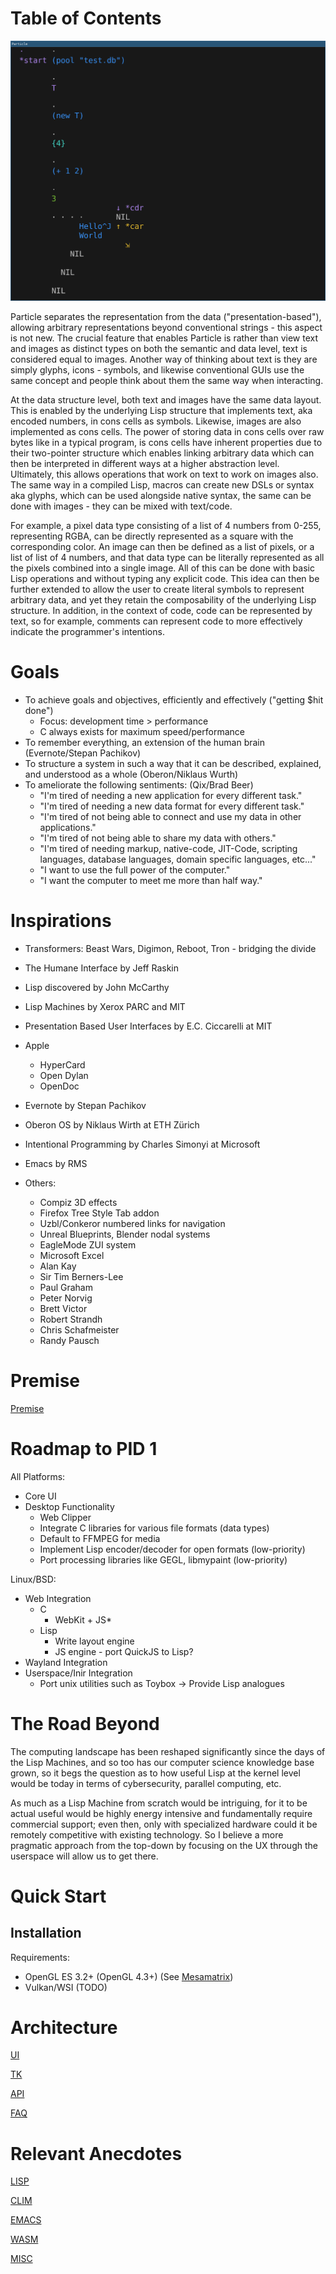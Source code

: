 Table of Contents
=================

![PARTICLE](https://github.com/Seteeri/Particle/blob/master/art/screenshot.png)

Particle separates the representation from the data ("presentation-based"), allowing arbitrary representations beyond conventional strings - this aspect is not new. The crucial feature that enables Particle is rather than view text and images as distinct types on both the semantic and data level, text is considered equal to images. Another way of thinking about text is they are simply glyphs, icons - symbols, and likewise conventional GUIs use the same concept and people think about them the same way when interacting. 

At the data structure level, both text and images have the same data layout. This is enabled by the underlying Lisp structure that implements text, aka encoded numbers, in cons cells as symbols. Likewise, images are also implemented as cons cells. The power of storing data in cons cells over raw bytes like in a typical program, is cons cells have inherent properties due to their two-pointer structure which enables linking arbitrary data which can then be interpreted in different ways at a higher abstraction level. Ultimately, this allows operations that work on text to work on images also. The same way in a compiled Lisp, macros can create new DSLs or syntax aka glyphs, which can be used alongside native syntax, the same can be done with images - they can be mixed with text/code.

For example, a pixel data type consisting of a list of 4 numbers from 0-255, representing RGBA, can be directly represented as a square with the corresponding color. An image can then be defined as a list of pixels, or a list of list of 4 numbers, and that data type can be literally represented as all the pixels combined into a single image. All of this can be done with basic Lisp operations and without typing any explicit code. This idea can then be further extended to allow the user to create literal symbols to represent arbitrary data, and yet they retain the composability of the underlying Lisp structure. In addition, in the context of code, code can be represented by text, so for example, comments can represent code to more effectively indicate the programmer's intentions.

# Goals

* To achieve goals and objectives, efficiently and effectively ("getting $hit done")
  * Focus: development time > performance
  * C always exists for maximum speed/performance
* To remember everything, an extension of the human brain (Evernote/Stepan Pachikov)
* To structure a system in such a way that it can be described, explained, and understood as a whole (Oberon/Niklaus Wurth)
* To ameliorate the following sentiments: (Qix/Brad Beer)
  * "I'm tired of needing a new application for every different task."
  * "I'm tired of needing a new data format for every different task."
  * "I'm tired of not being able to connect and use my data in other applications."
  * "I'm tired of not being able to share my data with others."
  * "I'm tired of needing markup, native-code, JIT-Code, scripting languages, database languages, domain specific languages, etc..."
  * "I want to use the full power of the computer."
  * "I want the computer to meet me more than half way."
  
# Inspirations

* Transformers: Beast Wars, Digimon, Reboot, Tron - bridging the divide
* The Humane Interface by Jeff Raskin
* Lisp discovered by John McCarthy
* Lisp Machines by Xerox PARC and MIT
* Presentation Based User Interfaces by E.C. Ciccarelli at MIT
* Apple
  * HyperCard
  * Open Dylan
  * OpenDoc
* Evernote by Stepan Pachikov
* Oberon OS by Niklaus Wirth at ETH Zürich
* Intentional Programming by Charles Simonyi at Microsoft
* Emacs by RMS
  
* Others:

  * Compiz 3D effects
  * Firefox Tree Style Tab addon
  * Uzbl/Conkeror numbered links for navigation
  * Unreal Blueprints, Blender nodal systems
  * EagleMode ZUI system
  * Microsoft Excel
  * Alan Kay
  * Sir Tim Berners-Lee
  * Paul Graham
  * Peter Norvig
  * Brett Victor
  * Robert Strandh
  * Chris Schafmeister
  * Randy Pausch
  
# Premise

[Premise](https://github.com/Seteeri/Particle/tree/master/doc/PREMISE.md)

# Roadmap to PID 1

All Platforms:

* Core UI
* Desktop Functionality
  * Web Clipper
  * Integrate C libraries for various file formats (data types)
  * Default to FFMPEG for media
  * Implement Lisp encoder/decoder for open formats (low-priority)
  * Port processing libraries like GEGL, libmypaint (low-priority)

Linux/BSD:

* Web Integration
  * C
    * WebKit + JS*
  * Lisp
    * Write layout engine
    * JS engine - port QuickJS to Lisp?
* Wayland Integration
* Userspace/Inir Integration
  * Port unix utilities such as Toybox -> Provide Lisp analogues


# The Road Beyond

The computing landscape has been reshaped significantly since the days of the Lisp Machines, and so too has our computer science knowledge base grown, so it begs the question as to how useful Lisp at the kernel level would be today in terms of cybersecurity, parallel computing, etc.

As much as a Lisp Machine from scratch would be intriguing, for it to be actual useful would be highly energy intensive and fundamentally require commercial support; even then, only with specialized hardware could it be remotely competitive with existing technology. So I believe a more pragmatic approach from the top-down by focusing on the UX through the userspace will allow us to get there.


# Quick Start

## Installation

Requirements:
* OpenGL ES 3.2+ (OpenGL 4.3+) (See [Mesamatrix](https://mesamatrix.net/))
* Vulkan/WSI (TODO)

# Architecture

[UI](https://github.com/Seteeri/Particle/tree/master/doc/UI.md)

[TK](https://github.com/Seteeri/Particle/tree/master/doc/TK.md)

[API](https://github.com/Seteeri/Particle/tree/master/doc/API.md)

[FAQ](https://github.com/Seteeri/Particle/tree/master/doc/FAQ.md)

# Relevant Anecdotes

[LISP](https://github.com/Seteeri/Particle/tree/master/doc/ANECDOTES-LISP.md)

[CLIM](https://github.com/Seteeri/Particle/tree/master/doc/ANECDOTES-CLIM.md)

[EMACS](https://github.com/Seteeri/Particle/tree/master/doc/ANECDOTES-EMACS.md)

[WASM](https://github.com/Seteeri/Particle/tree/master/doc/ANECDOTES-WASM.md)

[MISC](https://github.com/Seteeri/Particle/tree/master/doc/ANECDOTES-MISC.md)
